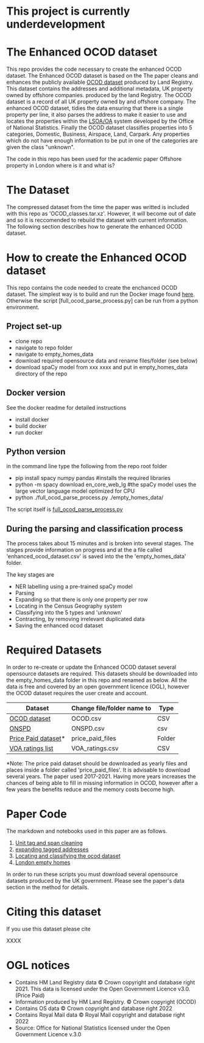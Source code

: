 # This project is currently underdevelopment

# The Enhanced OCOD dataset

This repo provides the code necessary to create the enhanced OCOD dataset. The Enhanced OCOD dataset is based on the The paper cleans and enhances the publicly available [OCOD dataset](https://use-land-property-data.service.gov.uk/datasets/ocod) produced by Land Registry. This dataset contains the addresses and additional metadata, UK property owned by offshore companies.
produced by the land Registry. The OCOD dataset is a record of all UK property owned by and offshore company. The enhanced OCOD dataset, tidies the data ensuring that there is a single property per line, it also parses the address to make it easier to use and locates the properties within the [LSOA/OA](https://www.ons.gov.uk/methodology/geography/ukgeographies/censusgeography) system developed by the Office of National Statistics. Finally the OCOD dataset classifies properties into 5 categories, Domestic, Business, Airspace, Land, Carpark. Any properties which do not have enough information to be put in one of the categories are given the class "unknown".

The code in this repo has been used for the academic paper Offshore property in London where is it and what is?

# The Dataset

The compressed dataset from the time the paper was writted is included with this repo as 'OCOD_classes.tar.xz'. However, it will become out of date and so it is reccomended to rebuild the dataset with current information. The following section describes how to generate the enhanced OCOD dataset.

# How to create the Enhanced OCOD dataset
This repo contains the code needed to create the enchanced OCOD dataset. The simplest way is to build and run the Docker image found [here](dockerfile). Otherwise the script [full_ocod_parse_process.py] can be run from a python environment.

## Project set-up

- clone repo
- navigate to repo folder
- navigate to empty_homes_data
- download required opensource data and rename files/folder (see below)
- download spaCy model from xxx xxxx and put in empty_homes_data directory of the repo

## Docker version

See the docker readme for detailed instructions

- install docker
- build docker
- run docker

## Python version

in the command line type the following from the repo root folder

- pip install spacy numpy pandas #installs the required libraries
- python -m spacy download en_core_web_lg #the spaCy model uses the large vector language model optimized for CPU
- python ./full_ocod_parse_process.py ./empty_homes_data/

The script itself is [full_ocod_parse_process.py](full_ocod_parse_process.py)

## During the parsing and classification process

The process takes about 15 minutes and is broken into several stages. The stages provide information on progress and at the a file called
'enhanced_ocod_dataset.csv' is saved into the the 'empty_homes_data' folder.

The key stages are

- NER labelling using a pre-trained spaCy model
- Parsing
- Expanding so that there is only one property per row
- Locating in the Census Geography system
- Classifying into the 5 types and 'unknown'
- Contracting, by removing irrelevant duplicated data
- Saving the enhanced ocod dataset


# Required Datasets

In order to re-create or update the Enhanced OCOD dataset several opensource datasets are required. This datasets should be downloaded into the empty_homes_data folder in this repo and renamed as below. All the data is free and covered by an open government licence (OGL), however the OCOD dataset requires the user create and account.

| Dataset                                                                                             | Change file/folder name to | Type   |
|-----------------------------------------------------------------------------------------------------|----------------------------|--------|
| [ OCOD dataset ]( https://use-land-property-data.service.gov.uk/datasets/ocod )                     | OCOD.csv                   | CSV    |
| [ONSPD](https://geoportal.statistics.gov.uk/search?q=onspd)                                         | ONSPD.csv                  | csv    |
| [Price Paid dataset](https://www.gov.uk/government/statistical-data-sets/price-paid-data-downloads)* | price_paid_files           | Folder |
| [VOA ratings list](https://voaratinglists.blob.core.windows.net/html/rlidata.htm)                   | VOA_ratings.csv            | CSV    |

*Note: The price paid dataset should be downloaded as yearly files and places inside a folder called 'price_paid_files'. It is advisable to download several years. The paper used 2017-2021. Having more years increases the chances of being able to fill in missing information in OCOD, however after a few years the benefits reduce and the memory costs become high.

# Paper  Code

The markdown and notebooks used in this paper are as follows.

1. [Unit tag and span cleaning](unit_tag_and_span_cleaning.ipynb)
2. [expanding tagged addresses](expanding_tagged_addresses.ipynb)
3. [Locating and classifying the ocod dataset](locating_and_classifying_the_ocod_dataset.ipynb)
4. [London empty homes](London_empty_homes.Rmd)

In order to run these scripts you must download several opensource datasets produced by the UK government.
Please see the paper's data section in the method for details.

# Citing this dataset

If you use this dataset please cite

XXXX

# OGL notices

- Contains HM Land Registry data © Crown copyright and database right 2021. This data is licensed under the Open Government Licence v3.0. (Price Paid)
- Information produced by HM Land Registry. © Crown copyright (OCOD)
- Contains OS data © Crown copyright and database right 2022
- Contains Royal Mail data © Royal Mail copyright and database right 2022
- Source: Office for National Statistics licensed under the Open Government Licence v.3.0

